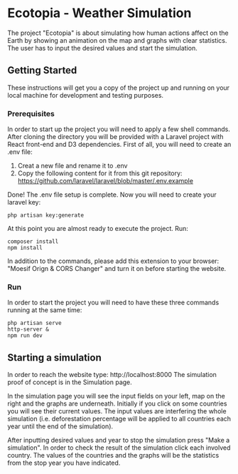# Ecotopia - Weather Simulation

The project "Ecotopia" is about simulating how human actions affect on the Earth
by showing an animation on the map and graphs with clear statistics. The user has to
input the desired values and start the simulation. 

## Getting Started

These instructions will get you a copy of the project up and running on your local machine for development and testing purposes.

### Prerequisites

In order to start up the project you will need to apply a few shell commands. After cloning the directory you will be provided
with a Laravel project with React front-end and D3 dependencies. First of all, you will need to create an .env file:
1. Creat a new file and rename it to .env
2. Copy the following content for it from this git repository: https://github.com/laravel/laravel/blob/master/.env.example

Done! The .env file setup is complete. Now you will need to create your laravel key:
```
php artisan key:generate
```
At this point you are almost ready to execute the project. Run:
```
composer install
npm install
```
In addition to the commands, please add this extension to your browser: "Moesif Orign & CORS Changer"
and turn it on before starting the website.
### Run

In order to start the project you will need to have these three commands running at the same time:


```
php artisan serve
http-server &
npm run dev
```

## Starting a simulation

In order to reach the website type: http://localhost:8000
The simulation proof of concept is in the Simulation page.

In the simulation page you will see the input fields on your left, map on the right 
and the graphs are underneath.
Initially if you click on some countries you will see their current values.
The input values are interfering the whole simulation (i.e. deforestation percentage will 
be applied to all countries each year until the end of the simulation).

After inputting desired values and year to stop the simulation press "Make a simulation".
In order to check the result of the simulation click each involved country. 
The values of the countries and the graphs will be the statistics from the stop year
you have indicated.